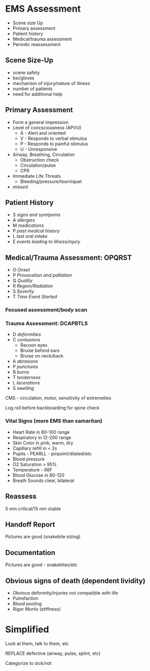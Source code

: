 # EMS Assessment

* Scene size Up
* Primary assessment
* Patient history
* Medical/trauma assessment
* Periodic reassessment

## Scene Size-Up
* scene safety
* bsi/gloves
* mechanism of injury/nature of illness
* number of patients
* need for additional help

## Primary Assessment
* Form a general impression
* Level of concsciousness (APVU)
	* A - Alert and oriented
	* V - Responds to verbal stimulus
	* P - Responds to painful stimulus
	* U - Unresponsive
* Airway, Breathing, Circulation
	* Obstruction check
	* Circulation/pulse
	* CPR
* Immediate Life Threats
	* Bleeding/pressure/tourniquet
* *missed*

## Patient History
* S *signs and symtpoms*
* A *allergies*
* M *medications*
* P *past medical history*
* L *last oral intake*
* E *events leading to illness/injury*

## Medical/Trauma Assessment: OPQRST
* O *Onset*
* P *Provocation and palliation*
* Q *Quality*
* R *Region/Radiation*
* S *Severity*
* T *Time Event Started*

###  Focused assessment/body scan

###  Trauma Assessment: DCAPBTLS
* D *deformities*
* C *contusions*
	* Racoon eyes
	* Bruise behind ears
	* Bruise on neck/back
* A *abrasions*
* P *punctures*
* B *burns*
* T *tenderness*
* L *lacerations*
* S *swelling*

CMS - circulation, motor, sensitivity of extremeties

Log roll before backboarding for spine check

### Vital Signs (more EMS than samaritan)
* Heart Rate in 60-100 range
* Respiratory in 12-200 range
* Skin Color in pink, warm, dry
* Capillary refill in < 2s
* Pupils - PEARLL - pinpoint/dilated/etc
* Blood pressure
* O2 Saturation > 95%
* Temperature - 98F
* Blood Glucose in 80-120
* Breath Sounds clear, bilateral

## Reassess
5 min critical/15 min stable

## Handoff Report
Pictures are good (snakebite sizing)

## Documentation
Pictures are good - snakebites/etc

## Obvious signs of death (dependent lividity)
* Obvious deformity/injuries not compatible with life
* Putrefaction
* Blood pooling
* Rigor Mortis (stiffness)

# Simplified
Look at them, talk to them, etc

REPLACE defective (airway, pulse, splint, etc)

Categorize to sick/not
